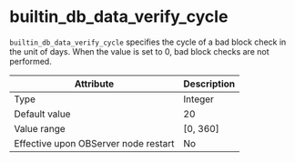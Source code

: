 # builtin_db_data_verify_cycle


`builtin_db_data_verify_cycle` specifies the cycle of a bad block check in the unit of days. When the value is set to 0, bad block checks are not performed.


| **Attribute** | **Description** |
|------------------|------------|
| Type | Integer |
| Default value | 20 |
| Value range | \[0, 360\] |
| Effective upon OBServer node restart | No |



